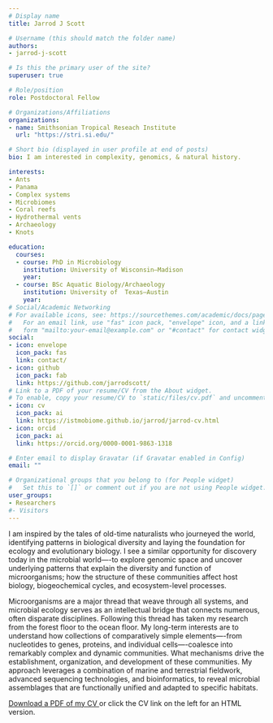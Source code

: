 ```yaml
---
# Display name
title: Jarrod J Scott

# Username (this should match the folder name)
authors:
- jarrod-j-scott

# Is this the primary user of the site?
superuser: true

# Role/position
role: Postdoctoral Fellow

# Organizations/Affiliations
organizations:
- name: Smithsonian Tropical Reseach Institute
  url: "https://stri.si.edu/"

# Short bio (displayed in user profile at end of posts)
bio: I am interested in complexity, genomics, & natural history.

interests:
- Ants
- Panama
- Complex systems
- Microbiomes
- Coral reefs
- Hydrothermal vents
- Archaeology
- Knots

education:
  courses:
  - course: PhD in Microbiology
    institution: University of Wisconsin—Madison
    year:
  - course: BSc Aquatic Biology/Archaeology
    institution: University of  Texas—Austin
    year:
# Social/Academic Networking
# For available icons, see: https://sourcethemes.com/academic/docs/page-builder/#icons
#   For an email link, use "fas" icon pack, "envelope" icon, and a link in the
#   form "mailto:your-email@example.com" or "#contact" for contact widget.
social:
- icon: envelope
  icon_pack: fas
  link: contact/
- icon: github
  icon_pack: fab
  link: https://github.com/jarrodscott/
# Link to a PDF of your resume/CV from the About widget.
# To enable, copy your resume/CV to `static/files/cv.pdf` and uncomment the lines below.
- icon: cv
  icon_pack: ai
  link: https://istmobiome.github.io/jarrod/jarrod-cv.html
- icon: orcid
  icon_pack: ai
  link: https://orcid.org/0000-0001-9863-1318

# Enter email to display Gravatar (if Gravatar enabled in Config)
email: ""

# Organizational groups that you belong to (for People widget)
#   Set this to `[]` or comment out if you are not using People widget.
user_groups:
- Researchers
#- Visitors
---
```


I am inspired by the tales of old-time naturalists who journeyed the world, identifying patterns in biological diversity and laying the foundation for ecology and evolutionary biology. I see a similar opportunity for discovery today in the microbial world—-to explore genomic space and uncover underlying patterns that explain the diversity and function of microorganisms; how the structure of these communities affect host biology, biogeochemical cycles, and ecosystem-level processes.

Microorganisms are a major thread that weave through all systems, and microbial ecology serves as an intellectual bridge that connects numerous, often disparate disciplines. Following this thread has taken my research from the forest floor to the ocean floor. My long-term interests are to understand how collections of comparatively simple elements—-from nucleotides to genes, proteins, and individual cells—-coalesce into remarkably complex and dynamic communities. What mechanisms drive the establishment, organization, and development of these communities. My approach leverages a combination of marine and terrestrial fieldwork, advanced sequencing technologies, and bioinformatics, to reveal microbial assemblages that are functionally unified and adapted to specific habitats.


<i class="fa fa-download"></i><a href="https://github.com/istmobiome/istmobiome.github.io/raw/master/jarrod/jarrod-cv.pdf" download="jarrod-cv.pdf"> Download a PDF of my CV </a>or click the CV link on the left for an HTML version.
